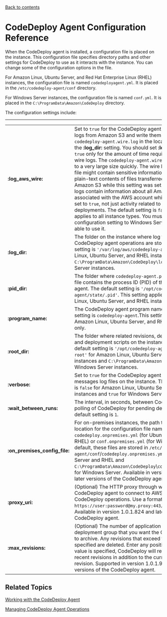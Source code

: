 [Back to contents](index.md)

# CodeDeploy Agent Configuration Reference<a name="reference-agent-configuration"></a>

When the CodeDeploy agent is installed, a configuration file is placed on the instance\. This configuration file specifies directory paths and other settings for CodeDeploy to use as it interacts with the instance\. You can change some of the configuration options in the file\.

For Amazon Linux, Ubuntu Server, and Red Hat Enterprise Linux \(RHEL\) instances, the configuration file is named `codedeployagent.yml`\. It is placed in the `/etc/codedeploy-agent/conf` directory\.

For Windows Server instances, the configuration file is named `conf.yml`\. It is placed in the `C:\ProgramData\Amazon\CodeDeploy` directory\.

The configuration settings include:


****  

|  |  | 
| --- |--- |
|  **:log\_aws\_wire:**  |  Set to `true` for the CodeDeploy agent to capture wire logs from Amazon S3 and write them to a file named `codedeploy-agent.wire.log` in the location pointed to by the **:log\_dir:** setting\.   You should set **:log\_aws\_wire:** to `true` only for the amount of time required to capture wire logs\. The `codedeploy-agent.wire.log` file can grow to a very large size quickly\. The wire log output in this file might contain sensitive information, including the plain\-text contents of files transferred into, or out of, Amazon S3 while this setting was set to `true`\. The wire logs contain information about all Amazon S3 activity associated with the AWS account while this setting was set to `true`, not just activity related to CodeDeploy deployments\.  The default setting is `false`\. This setting applies to all instance types\. You must add this configuration setting to Windows Server instances to be able to use it\.  | 
|  **:log\_dir:**  | The folder on the instance where log files related to CodeDeploy agent operations are stored\. The default setting is `'/var/log/aws/codedeploy-agent'` for Amazon Linux, Ubuntu Server, and RHEL instances and `C:\ProgramData\Amazon\CodeDeploy\log` for Windows Server instances\. | 
|  **:pid\_dir:**  | The folder where `codedeploy-agent.pid` is stored\. This file contains the process ID \(PID\) of the CodeDeploy agent\. The default setting is `'/opt/codedeploy-agent/state/.pid'`\. This setting applies to Amazon Linux, Ubuntu Server, and RHEL instances only\. | 
|  **:program\_name:**  | The CodeDeploy agent program name\. The default setting is `codedeploy-agent`\.This setting applies to Amazon Linux, Ubuntu Server, and RHEL instances only\. | 
|  **:root\_dir:**  | The folder where related revisions, deployment history, and deployment scripts on the instance are stored\. The default setting is `'/opt/codedeploy-agent/deployment-root'` for Amazon Linux, Ubuntu Server, and RHEL instances and `C:\ProgramData\Amazon\CodeDeploy` for Windows Server instances\. | 
|  **:verbose:**  | Set to `true` for the CodeDeploy agent to print debug messages log files on the instance\. The default setting is `false` for Amazon Linux, Ubuntu Server, and RHEL instances and `true` for Windows Server instances\. | 
|  **:wait\_between\_runs:**  | The interval, in seconds, between CodeDeploy agent polling of CodeDeploy for pending deployments\. The default setting is `1`\. | 
|  **:on\_premises\_config\_file:**  | For on\-premises instances, the path to an alternate location for the configuration file named `codedeploy.onpremises.yml` \(for Ubuntu Server and RHEL\) or `conf.onpremises.yml` \(for Windows Server\)\. By default, these files are stored in `/etc/codedeploy-agent/conf`/`codedeploy.onpremises.yml` for Ubuntu Server and RHEL and `C:\ProgramData\Amazon\CodeDeploy`\\`conf.onpremises.yml` for Windows Server\. Available in version 1\.0\.1\.686 and later versions of the CodeDeploy agent\.  | 
|  **:proxy\_uri:**  |  \(Optional\) The HTTP proxy through which you want the CodeDeploy agent to connect to AWS for your CodeDeploy operations\. Use a format similar to `https://user:password@my.proxy:443/path?query`\. Available in version 1\.0\.1\.824 and later versions of the CodeDeploy agent\.  | 
|  **:max\_revisions:**  |  \(Optional\) The number of application revisions for a deployment group that you want the CodeDeploy agent to archive\. Any revisions that exceed the number specified are deleted\.  Enter any positive integer\. If no value is specified, CodeDeploy will retain the five most recent revisions in addition to the currently deployed revision\.  Supported in version 1\.0\.1\.966 and later versions of the CodeDeploy agent\.  | 

## Related Topics<a name="reference-agent-configuration-related-topics"></a>

[Working with the CodeDeploy Agent](codedeploy-agent.md)

[Managing CodeDeploy Agent Operations](codedeploy-agent-operations.md)